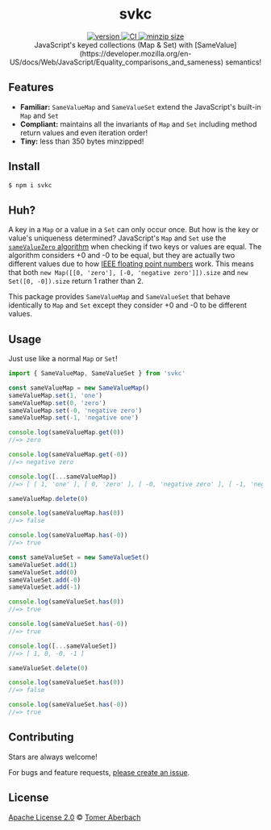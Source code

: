 <h1 align="center">
  svkc
</h1>

<div align="center">
  <a href="https://npmjs.org/package/svkc">
    <img src="https://badgen.now.sh/npm/v/svkc" alt="version" />
  </a>
  <a href="https://github.com/TomerAberbach/svkc/actions">
    <img src="https://github.com/TomerAberbach/svkc/workflows/CI/badge.svg" alt="CI" />
  </a>
  <a href="https://bundlephobia.com/result?p=svkc">
    <img src="https://badgen.net/bundlephobia/minzip/svkc" alt="minzip size" />
  </a>
</div>

<div align="center">
  JavaScript's keyed collections (Map & Set) with [SameValue](https://developer.mozilla.org/en-US/docs/Web/JavaScript/Equality_comparisons_and_sameness) semantics!
</div>

## Features

- **Familiar:** `SameValueMap` and `SameValueSet` extend the JavaScript's
  built-in `Map` and `Set`
- **Compliant:** maintains all the invariants of `Map` and `Set` including
  method return values and even iteration order!
- **Tiny:** less than 350 bytes minzipped!

## Install

```sh
$ npm i svkc
```

## Huh?

A key in a `Map` or a value in a `Set` can only occur once. But how is the key
or value's uniqueness determined? JavaScript's `Map` and `Set` use the
[`sameValueZero` algorithm](https://developer.mozilla.org/en-US/docs/Web/JavaScript/Equality_comparisons_and_sameness#same-value-zero_equality)
when checking if two keys or values are equal. The algorithm considers +0 and -0
to be equal, but they are actually two different values due to how
[IEEE floating point numbers](https://www.johndcook.com/blog/2010/06/15/why-computers-have-signed-zero)
work. This means that both `new Map([[0, 'zero'], [-0, 'negative zero']]).size`
and `new Set([0, -0]).size` return 1 rather than 2.

This package provides `SameValueMap` and `SameValueSet` that behave identically
to `Map` and `Set` except they consider +0 and -0 to be different values.

## Usage

Just use like a normal `Map` or `Set`!

```js
import { SameValueMap, SameValueSet } from 'svkc'

const sameValueMap = new SameValueMap()
sameValueMap.set(1, 'one')
sameValueMap.set(0, 'zero')
sameValueMap.set(-0, 'negative zero')
sameValueMap.set(-1, 'negative one')

console.log(sameValueMap.get(0))
//=> zero

console.log(sameValueMap.get(-0))
//=> negative zero

console.log([...sameValueMap])
//=> [ [ 1, 'one' ], [ 0, 'zero' ], [ -0, 'negative zero' ], [ -1, 'negative one' ] ]

sameValueMap.delete(0)

console.log(sameValueMap.has(0))
//=> false

console.log(sameValueMap.has(-0))
//=> true

const sameValueSet = new SameValueSet()
sameValueSet.add(1)
sameValueSet.add(0)
sameValueSet.add(-0)
sameValueSet.add(-1)

console.log(sameValueSet.has(0))
//=> true

console.log(sameValueSet.has(-0))
//=> true

console.log([...sameValueSet])
//=> [ 1, 0, -0, -1 ]

sameValueSet.delete(0)

console.log(sameValueSet.has(0))
//=> false

console.log(sameValueSet.has(-0))
//=> true
```

## Contributing

Stars are always welcome!

For bugs and feature requests,
[please create an issue](https://github.com/TomerAberbach/svkc/issues/new).

## License

[Apache License 2.0](https://github.com/TomerAberbach/svkc/blob/main/license) ©
[Tomer Aberbach](https://github.com/TomerAberbach)
